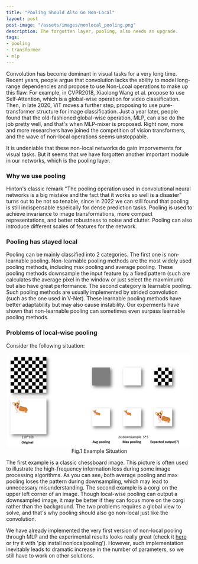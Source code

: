 ```yaml
---
title: "Pooling Should Also Go Non-Local" 
layout: post
post-image: "/assets/images/nonlocal_pooling.png"
description: The forgotten layer, pooling, also needs an upgrade.
tags:
- pooling
- transformer
- mlp
---
```


Convolution has become dominant in visual tasks for a very long time. Recent years, people argue that convolution lacks the ability to model long-range dependencies and propose to use Non-Lcoal operations to make up this flaw. For example, in CVPR2018, Xiaolong Wang et al. propose to use Self-Attention, which is a global-wise operation for video classification. Then, in late 2020, ViT moves a further step, proposing to use pure-transformer structure for image classification. Just a year later, people found that the old-fashioned global-wise operation, MLP, can also do the job pretty well, and that's when MLP-mixer is proposed. Right now, more and more researchers have joined the competition of vision transformers, and the wave of non-local operations seems unstoppable.

It is undeniable that these non-local networks do gain imporvements for visual tasks. But it seems that we have forgotten another important module in our networks, which is the pooling layer.

### Why we use pooling 

Hinton's classic remark "The pooling operation used in convolutional neural networks is a big mistake and the fact that it works so well is a disaster" turns out to be not so tenable, since in 2022 we can still found that pooling is still  indispensable espeically for dense prediction tasks. Pooling is used to achieve invariance to image transformations, more compact representations, and better robustness to noise and clutter. Pooling can also introduce different scales of features for the network.

### Pooling has stayed local

Pooling can be mainly classified into 2 categories. The first one is non-learnable pooling. Non-learnable pooling methods are the most widely used pooling methods, including max pooling and average pooling. These pooling methods downsample the input feature by a fixed pattern (such are calculates the average pixel in the window or just select the maxmimum) but also have great performance. The second category is learnable pooling. Such pooling methods are usually implemented by strided convolution (such as the one used in V-Net). These learnable pooling methods have better adaptability but may also cause instability. Our experments have shown that non-learnable pooling can sometimes even surpass learnable pooling methods.

### Problems of local-wise pooling

Consider the following situation:
<center>
    <img src="/assets/images/nonlocal_pooling.png" width="500">
    <br>
    Fig.1 Example Situation
</center>

The first example is a classic chessboard image. This picture is often used to illustrate the high-frequency information loss during some image processing algorithms. As you can see, both average pooling and max pooling loses the pattern during downsampling, which may lead to unnecessary misunderstanding. The second example is a corgi on the upper left corner of an image. Though local-wise pooling can output a downsampled image, it may be better if they can focus more on the corgi rather than the background. The two problems requires a global view to solve, and that's why pooling should also go non-local just like the convolution.

We have already implemented the very first version of non-local pooling through MLP and the experimental results looks really great (check it [here](https://github.com/Dootmaan/NonLocalPooling) or try it with 'pip install nonlocalpooling'). However, such implementation inevitably leads to dramatic increase in the number of parameters, so we still have to work on other solutions.



